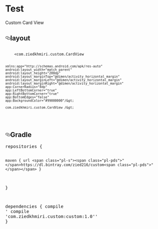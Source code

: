 # Test
Custom Card View </br>
<h2><a id="user-content-layout" class="anchor" href="#layout" aria-hidden="true"><svg aria-hidden="true" class="octicon octicon-link" height="16" version="1.1" viewBox="0 0 16 16" width="16"><path d="M4 9h1v1H4c-1.5 0-3-1.69-3-3.5S2.55 3 4 3h4c1.45 0 3 1.69 3 3.5 0 1.41-.91 2.72-2 3.25V8.59c.58-.45 1-1.27 1-2.09C10 5.22 8.98 4 8 4H4c-.98 0-2 1.22-2 2.5S3 9 4 9zm9-3h-1v1h1c1 0 2 1.22 2 2.5S13.98 12 13 12H9c-.98 0-2-1.22-2-2.5 0-.83.42-1.64 1-2.09V6.25c-1.09.53-2 1.84-2 3.25C6 11.31 7.55 13 9 13h4c1.45 0 3-1.69 3-3.5S14.5 6 13 6z"></path></svg></a>layout</h2>
<div class="highlight highlight-text-xml">
<pre><code>    
    &lt;com.ziedkhmiri.custom.CardView
    
    xmlns:app="http://schemas.android.com/apk/res-auto"
    android:layout_width="match_parent"
    android:layout_height="200dp"
    android:layout_marginTop="@dimen/activity_horizontal_margin"
    android:layout_marginLeft="@dimen/activity_horizontal_margin"
    android:layout_marginRight="@dimen/activity_horizontal_margin"
    app:CornerRadius="8dp"
    app:LeftBottomCorner="true"
    app:RightBottomCorner="true"
    app:BottomEdges="false"
    app:BackgroundColor="#99000000"/&gt;

    com.ziedkhmiri.custom.CardView /&gt;

</code></pre>
</div>
<h2><a id="user-content-gradle" class="anchor" href="#gradle" aria-hidden="true"><svg aria-hidden="true" class="octicon octicon-link" height="16" version="1.1" viewBox="0 0 16 16" width="16"><path d="M4 9h1v1H4c-1.5 0-3-1.69-3-3.5S2.55 3 4 3h4c1.45 0 3 1.69 3 3.5 0 1.41-.91 2.72-2 3.25V8.59c.58-.45 1-1.27 1-2.09C10 5.22 8.98 4 8 4H4c-.98 0-2 1.22-2 2.5S3 9 4 9zm9-3h-1v1h1c1 0 2 1.22 2 2.5S13.98 12 13 12H9c-.98 0-2-1.22-2-2.5 0-.83.42-1.64 1-2.09V6.25c-1.09.53-2 1.84-2 3.25C6 11.31 7.55 13 9 13h4c1.45 0 3-1.69 3-3.5S14.5 6 13 6z"></path></svg></a>Gradle</h2>
<div class="highlight highlight-source-js"><pre>repositories {

    maven { url <span class="pl-s"><span class="pl-pds">"</span>https://dl.bintray.com/zied216/custom<span class="pl-pds">"</span></span> }
    

}

dependencies {
    compile <span class="pl-s"><span class="pl-pds">'</span> compile 'com.ziedkhmiri.custom:custom:1.0'<span class="pl-pds">'</span></span>
}</pre></div>
